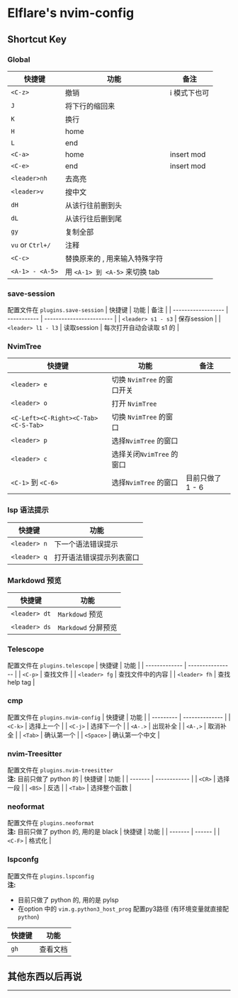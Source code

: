 # Elflare's nvim-config

## Shortcut Key

### Global

| 快捷键           | 功能                               | 备注         |
| ---------------- | ---------------------------------- | ------------ |
| `<C-z>`          | 撤销                               | i 模式下也可 |
| `J`              | 将下行的缩回来                     |
| `K`              | 换行                               |
| `H`              | home                               |
| `L`              | end                                |
| `<C-a>`          | home                               | insert mod   |
| `<C-e>`          | end                                | insert mod   |
| `<leader>nh`     | 去高亮                             |
| `<leader>v`      | 搜中文                             |
| `dH`             | 从该行往前删到头                   |
| `dL`             | 从该行往后删到尾                   |
| `gy`             | 复制全部                           |
| `vu` or `Ctrl+/` | 注释                               |
| `<C-c> `         | 替换原来的 <C-v>, 用来输入特殊字符 |
| `<A-1> - <A-5>`  | 用 `<A-1> 到 <A-5>` 来切换 tab     |

### save-session

配置文件在 `plugins.save-session`
| 快捷键 | 功能 | 备注 |
| ------------------ | ----------- | ------------------------ |
| `<leader> s1 - s3` | 保存session |
| `<leader> l1 - l3` | 读取session | 每次打开自动会读取 s1 的 |

### NvimTree

| 快捷键                              | 功能                       | 备注             |
| ----------------------------------- | -------------------------- | ---------------- |
| `<leader> e`                        | 切换 `NvimTree` 的窗口开关 |
| `<leader> o`                        | 打开 `NvimTree`            |
| `<C-Left><C-Right><C-Tab><C-S-Tab>` | 切换 `NvimTree` 的窗口     |
| `<leader> p`                        | 选择`NvimTree` 的窗口      |
| `<leader> c`                        | 选择关闭`NvimTree` 的窗口  |
| `<C-1>` 到 `<C-6>`                  | 选择`NvimTree` 的窗口      | 目前只做了 1 - 6 |

### lsp 语法提示

| 快捷键       | 功能                     |
| ------------ | ------------------------ |
| `<leader> n` | 下一个语法错误提示       |
| `<leader> q` | 打开语法错误提示列表窗口 |

### Markdowd 预览

| 快捷键        | 功能                |
| ------------- | ------------------- |
| `<leader> dt` | `Markdowd` 预览     |
| `<leader> ds` | `Markdowd` 分屏预览 |

### Telescope

配置文件在 `plugins.telescope`
| 快捷键 | 功能 |
| ------------- | ---------------- |
| `<C-p>` | 查找文件 |
| `<leader> fg` | 查找文件中的内容 |
| `<leader> fh` | 查找 help tag |

### cmp

配置文件在 `plugins.nvim-config`
| 快捷键 | 功能 |
| --------- | -------------- |
| `<C-k>` | 选择上一个 |
| `<C-j>` | 选择下一个 |
| `<A-.>` | 出现补全 |
| `<A-,>` | 取消补全 |
| `<Tab>` | 确认第一个 |
| `<Space>` | 确认第一个中文 |

### nvim-Treesitter

配置文件在 `plugins.nvim-treesitter`
<br> **注:** 目前只做了 python 的
| 快捷键 | 功能 |
| ------- | ------------ |
| `<CR>` | 选择一段 |
| `<BS>` | 反选 |
| `<Tab>` | 选择整个函数 |

### neoformat

配置文件在 `plugins.neoformat`
<br> **注:** 目前只做了 python 的, 用的是 black
| 快捷键 | 功能 |
| ------- | ------ |
| `<C-F>` | 格式化 |

### lspconfg

配置文件在 `plugins.lspconfig`
<br> **注:**

- 目前只做了 python 的, 用的是 pylsp
- 在option 中的 `vim.g.python3_host_prog` 配置py3路径 (有环境变量就直接配 `python`)

| 快捷键 | 功能     |
| ------ | -------- |
| `gh`   | 查看文档 |

## 其他东西以后再说

---
